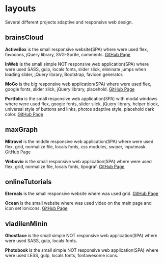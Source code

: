 # layouts
Several different projects adaptive and responsive web design.

## brainsCloud
**ActiveBox** is the small responsive website(SPA) where were used flex, favocons, jQuery library, SVG-Sprite, comments. [GitHub Page](https://andriistoliarov.github.io/layouts/brainsCloud/activeBox/index.html)

**InWeb** is the small simple NOT responsive web application(SPA) where were used SASS, gulp, locals fonts, slider slick, eliminate jumps when loading slider, jQuery library, Bootstrap, favicon generator.

**MoGo** is the big responsive web application(SPA) where were used flex, google fonts, slider slick, jQuery library, placehold. [GitHub Page](https://andriistoliarov.github.io/layouts/brainsCloud/moGo/index.html)

**Portfolio** is the small responsive web application(SPA) with modal windows where were used flex, google fonts, slider slick, jQuery library, helper block, universal style of buttons and links, photos adaptive style, placehold dark color. [GitHub Page](https://andriistoliarov.github.io/layouts/brainsCloud/portfolio/index.html)

## maxGraph
**Mitravel** is the middle responsive web application(SPA) where were used flex, grid, normalize file, locals fonts, css modules, swiper, inputmask. [GitHub Page](https://andriistoliarov.github.io/layouts/maxGraph/mitravel/index.html)

**Webovio** is the small responsive web application(SPA) where were used flex, grid, normalize file, locals fonts, tipograf. [GitHub Page](https://andriistoliarov.github.io/layouts/maxGraph/webovio/index.html)

## onlineTutorials
**Eternals** is the small responsive website where was used grid. [GitHub Page](https://andriistoliarov.github.io/layouts/onlineTutorials/eternals/index.html)

**Ocean** is the small website where was used video on the main page and icon set Ionicons. [GitHub Page](https://andriistoliarov.github.io/layouts/onlineTutorials/ocean/index.html)

## vladilenMinin
**Ghostface** is the small simple NOT responsive web application(SPA) where were used SASS, gulp, locals fonts.

**Photobook** is the small simple NOT responsive web application(SPA) where were used LESS, gulp, locals fonts, fontawesome icons.

